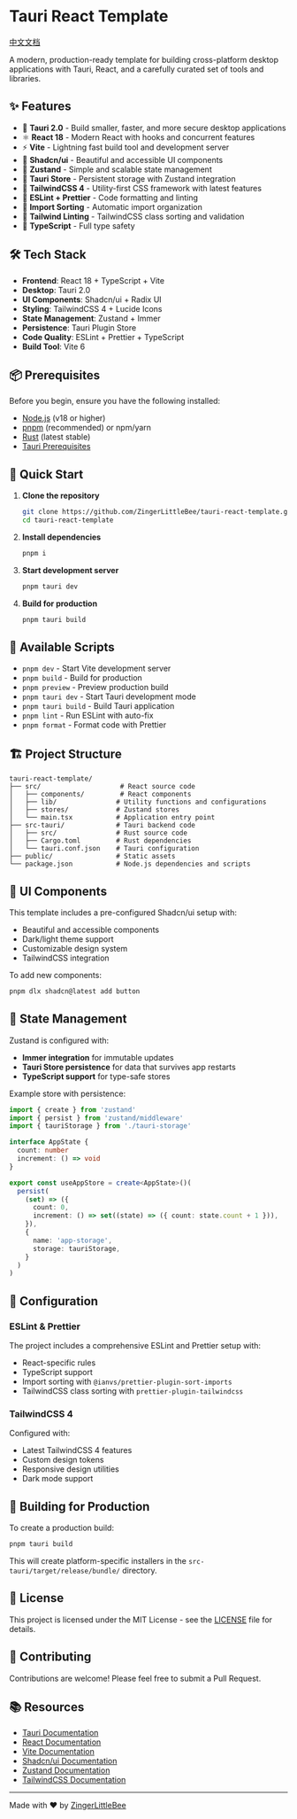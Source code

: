 # Tauri React Template

[中文文档](./README.zh-CN.md)

A modern, production-ready template for building cross-platform desktop applications with Tauri, React, and a carefully curated set of tools and libraries.

## ✨ Features

- 🚀 **Tauri 2.0** - Build smaller, faster, and more secure desktop applications
- ⚛️ **React 18** - Modern React with hooks and concurrent features
- ⚡ **Vite** - Lightning fast build tool and development server
- 🎨 **Shadcn/ui** - Beautiful and accessible UI components
- 🐻 **Zustand** - Simple and scalable state management
- 💾 **Tauri Store** - Persistent storage with Zustand integration
- 🎯 **TailwindCSS 4** - Utility-first CSS framework with latest features
- 📏 **ESLint + Prettier** - Code formatting and linting
- 🔧 **Import Sorting** - Automatic import organization
- 🎨 **Tailwind Linting** - TailwindCSS class sorting and validation
- 📱 **TypeScript** - Full type safety

## 🛠️ Tech Stack

- **Frontend**: React 18 + TypeScript + Vite
- **Desktop**: Tauri 2.0
- **UI Components**: Shadcn/ui + Radix UI
- **Styling**: TailwindCSS 4 + Lucide Icons
- **State Management**: Zustand + Immer
- **Persistence**: Tauri Plugin Store
- **Code Quality**: ESLint + Prettier + TypeScript
- **Build Tool**: Vite 6

## 📦 Prerequisites

Before you begin, ensure you have the following installed:

- [Node.js](https://nodejs.org/) (v18 or higher)
- [pnpm](https://pnpm.io/) (recommended) or npm/yarn
- [Rust](https://rustup.rs/) (latest stable)
- [Tauri Prerequisites](https://tauri.app/v2/guides/getting-started/prerequisites)

## 🚀 Quick Start

1. **Clone the repository**
   ```bash
   git clone https://github.com/ZingerLittleBee/tauri-react-template.git
   cd tauri-react-template
   ```

2. **Install dependencies**
   ```bash
   pnpm i
   ```

3. **Start development server**
   ```bash
   pnpm tauri dev
   ```

4. **Build for production**
   ```bash
   pnpm tauri build
   ```

## 📝 Available Scripts

- `pnpm dev` - Start Vite development server
- `pnpm build` - Build for production
- `pnpm preview` - Preview production build
- `pnpm tauri dev` - Start Tauri development mode
- `pnpm tauri build` - Build Tauri application
- `pnpm lint` - Run ESLint with auto-fix
- `pnpm format` - Format code with Prettier

## 🏗️ Project Structure

```
tauri-react-template/
├── src/                    # React source code
│   ├── components/         # React components
│   ├── lib/               # Utility functions and configurations
│   ├── stores/            # Zustand stores
│   └── main.tsx           # Application entry point
├── src-tauri/             # Tauri backend code
│   ├── src/               # Rust source code
│   ├── Cargo.toml         # Rust dependencies
│   └── tauri.conf.json    # Tauri configuration
├── public/                # Static assets
└── package.json           # Node.js dependencies and scripts
```

## 🎨 UI Components

This template includes a pre-configured Shadcn/ui setup with:

- Beautiful and accessible components
- Dark/light theme support
- Customizable design system
- TailwindCSS integration

To add new components:
```bash
pnpm dlx shadcn@latest add button
```

## 🐻 State Management

Zustand is configured with:

- **Immer integration** for immutable updates
- **Tauri Store persistence** for data that survives app restarts
- **TypeScript support** for type-safe stores

Example store with persistence:
```typescript
import { create } from 'zustand'
import { persist } from 'zustand/middleware'
import { tauriStorage } from './tauri-storage'

interface AppState {
  count: number
  increment: () => void
}

export const useAppStore = create<AppState>()(
  persist(
    (set) => ({
      count: 0,
      increment: () => set((state) => ({ count: state.count + 1 })),
    }),
    {
      name: 'app-storage',
      storage: tauriStorage,
    }
  )
)
```

## 🔧 Configuration

### ESLint & Prettier

The project includes a comprehensive ESLint and Prettier setup with:

- React-specific rules
- TypeScript support
- Import sorting with `@ianvs/prettier-plugin-sort-imports`
- TailwindCSS class sorting with `prettier-plugin-tailwindcss`

### TailwindCSS 4

Configured with:
- Latest TailwindCSS 4 features
- Custom design tokens
- Responsive design utilities
- Dark mode support

## 🚀 Building for Production

To create a production build:

```bash
pnpm tauri build
```

This will create platform-specific installers in the `src-tauri/target/release/bundle/` directory.

## 📄 License

This project is licensed under the MIT License - see the [LICENSE](LICENSE) file for details.

## 🤝 Contributing

Contributions are welcome! Please feel free to submit a Pull Request.

## 📚 Resources

- [Tauri Documentation](https://tauri.app/)
- [React Documentation](https://react.dev/)
- [Vite Documentation](https://vitejs.dev/)
- [Shadcn/ui Documentation](https://ui.shadcn.com/)
- [Zustand Documentation](https://zustand-demo.pmnd.rs/)
- [TailwindCSS Documentation](https://tailwindcss.com/)

---

Made with ❤️ by [ZingerLittleBee](https://github.com/ZingerLittleBee)
